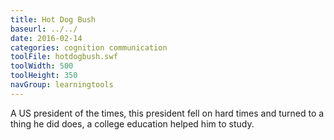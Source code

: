 ```yaml
---
title: Hot Dog Bush
baseurl: ../../
date: 2016-02-14
categories: cognition communication
toolFile: hotdogbush.swf
toolWidth: 500
toolHeight: 350
navGroup: learningtools
---
```


A US president of the times, this president fell on hard times and turned to a thing he did does, a college education helped him to study.
